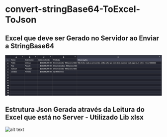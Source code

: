# convert-stringBase64-ToExcel-ToJson

## Excel que deve ser Gerado no Servidor ao Enviar a StringBase64
![alt text](excel-image.PNG)

## Estrutura Json Gerada através da Leitura do Excel que está no Server - Utilizado Lib xlsx
![alt text](json-gerado)